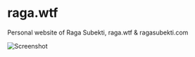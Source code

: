 # raga.wtf

Personal website of Raga Subekti, raga.wtf & ragasubekti.com

![Screenshot](assets/screenshots/raga.wtf.png)
